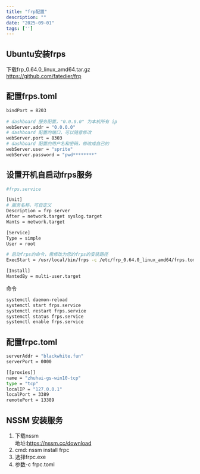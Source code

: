 ```yaml
---
title: "frp配置"
description: ""
date: "2025-09-01"
tags: ['']
---
```


## Ubuntu安装frps  
下载frp_0.64.0_linux_amd64.tar.gz  
https://github.com/fatedier/frp  

## 配置frps.toml  
~~~sh
bindPort = 8203  
 
# dashboard 服务配置，"0.0.0.0" 为本机所有 ip
webServer.addr = "0.0.0.0"
# dashboard 配置的端口，可以随意修改
webServer.port = 8303
# dashboard 配置的用户名和密码，修改成自己的
webServer.user = "sprite"
webServer.password = "pwd********"
~~~

## 设置开机自启动frps服务  
~~~sh
#frps.service

[Unit]
# 服务名称，可自定义
Description = frp server
After = network.target syslog.target
Wants = network.target

[Service]
Type = simple
User = root

# 启动frps的命令，需修改为您的frps的安装路径
ExecStart = /usr/local/bin/frps -c /etc/frp_0.64.0_linux_amd64/frps.toml

[Install]
WantedBy = multi-user.target
~~~
命令  
~~~sh
systemctl daemon-reload
systemctl start frps.service
systemctl restart frps.service
systemctl status frps.service
systemctl enable frps.service
~~~

## 配置frpc.toml  
~~~sh
serverAddr = "blackwhite.fun"
serverPort = 0000

[[proxies]]
name = "zhuhai-gs-win10-tcp"
type = "tcp"
localIP = "127.0.0.1"
localPort = 3389
remotePort = 13389
~~~

## NSSM 安装服务
1. 下载nssm  
地址:https://nssm.cc/download  
2. cmd: nssm install frpc  
3. 选择frpc.exe  
4. 参数-c frpc.toml  